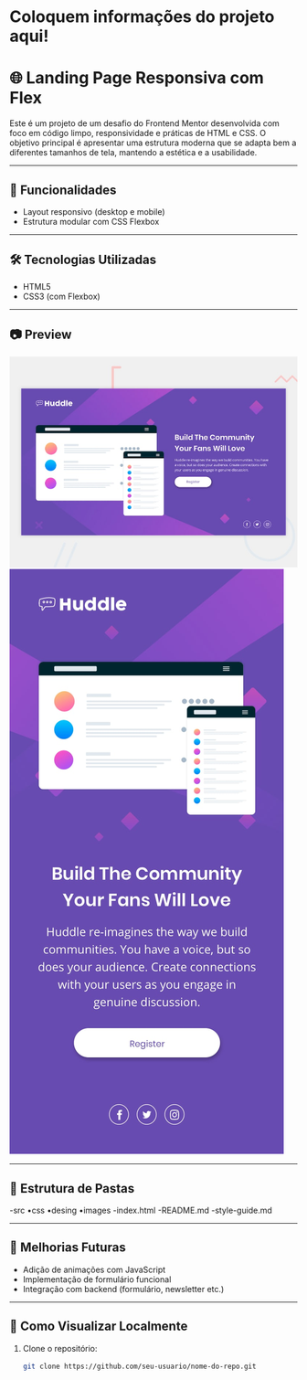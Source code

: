 # Coloquem informações do projeto aqui!

# 🌐 Landing Page Responsiva com Flex

Este é um projeto de um desafio do Frontend Mentor desenvolvida com foco em código limpo, responsividade e práticas de HTML e CSS. O objetivo principal é apresentar uma estrutura moderna que se adapta bem a diferentes tamanhos de tela, mantendo a estética e a usabilidade.

---

## 🚀 Funcionalidades

- Layout responsivo (desktop e mobile)
- Estrutura modular com CSS Flexbox

---

## 🛠️ Tecnologias Utilizadas

- HTML5
- CSS3 (com Flexbox)

---

## 📷 Preview

![preview da landing page DESKTOP](./src/design/desktop-preview.jpg)
![preview da landing page MOBILE](./src/design/mobile-design.jpg)

---

## 📁 Estrutura de Pastas
-src
    •css
    •desing
    •images
-index.html
-README.md
-style-guide.md

---

## 🧩 Melhorias Futuras

- Adição de animações com JavaScript
- Implementação de formulário funcional
- Integração com backend (formulário, newsletter etc.)

---

## 📌 Como Visualizar Localmente

1. Clone o repositório:
   ```bash
   git clone https://github.com/seu-usuario/nome-do-repo.git
